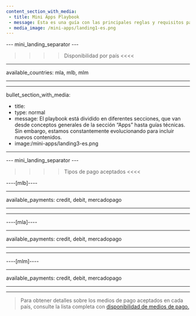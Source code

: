 ```yaml
---
content_section_with_media: 
 - title: Mini Apps Playbook
 - message: Esta es una guía con las principales reglas y requisitos para desarrolladores que integren Mini Apps en Point Smart. Fue creada por diferentes equipos de Mercado Pago, con el fin de garantizar que las principales informaciones y procesos estén documentados de forma clara, simple y precisa.
 - media_image: /mini-apps/landing1-es.png
---
```


--- mini_landing_separator ---

>>>> Disponibilidad por país <<<<
---
available_countries: mla, mlb, mlm

---

---
bullet_section_with_media: 
 - title: 
 - type: normal
 - message: El playbook está dividido en diferentes secciones, que van desde conceptos generales de la sección “Apps” hasta guías técnicas. Sin embargo, estamos constantemente evolucionando para incluir nuevos contenidos.
 - image:/mini-apps/landing3-es.png
---

--- mini_landing_separator ---

>>>> Tipos de pago aceptados <<<<

----[mlb]----

---
available_payments: credit, debit, mercadopago

---

------------

----[mla]---- 

---
available_payments: credit, debit, mercadopago

---
------------

----[mlm]---- 

---
available_payments: credit, debit, mercadopago

---
------------

> Para obtener detalles sobre los medios de pago aceptados en cada país, consulte la lista completa con [disponibilidad de medios de pago.](/developers/es/docs/sales-processing/payment-methods)